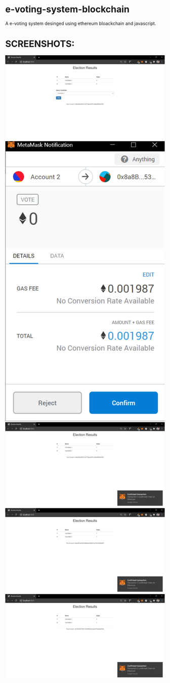 # e-voting-system-blockchain
A e-voting system desinged using ethereum bloackchain and javascript.

# SCREENSHOTS:
![](screenshots/p1.png)
![](screenshots/p2.png)
![](screenshots/p3.png)
![](screenshots/p4.png)
![](screenshots/p5.png)
